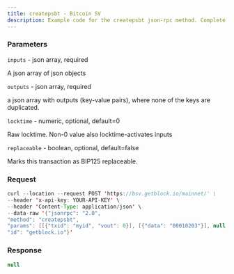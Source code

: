 ```yaml
---
title: createpsbt - Bitcoin SV
description: Example code for the createpsbt json-rpc method. Сomplete guide on how to use createpsbt json-rpc in GetBlock.io Web3 documentation.
---
```


### Parameters


`inputs` - json array, required

A json array of json objects

`outputs` - json array, required

a json array with outputs (key-value pairs), where none of the keys are
duplicated.

`locktime` - numeric, optional, default=0

Raw locktime. Non-0 value also locktime-activates inputs

`replaceable` - boolean, optional, default=false

Marks this transaction as BIP125 replaceable.

### Request

``` java
curl --location --request POST 'https://bsv.getblock.io/mainnet/' \ 
--header 'x-api-key: YOUR-API-KEY' \ 
--header 'Content-Type: application/json' \ 
--data-raw '{"jsonrpc": "2.0",
"method": "createpsbt",
"params": [[{"txid": "myid", "vout": 0}], [{"data": "00010203"}], null, null],
"id": "getblock.io"}'
```

###  Response

``` java
null
```

